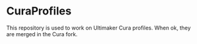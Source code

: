 # CuraProfiles
This repository is used to work on Ultimaker Cura profiles. When ok, they are merged in the Cura fork.

